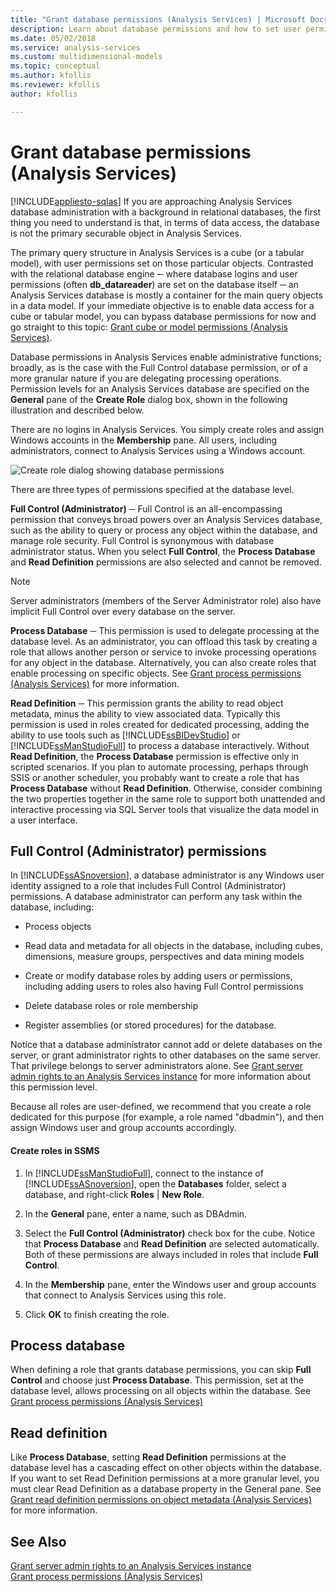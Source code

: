 ```yaml
---
title: "Grant database permissions (Analysis Services) | Microsoft Docs"
description: Learn about database permissions and how to set user permissions on cubes or tabular models in Analysis Services. 
ms.date: 05/02/2018
ms.service: analysis-services
ms.custom: multidimensional-models
ms.topic: conceptual
ms.author: kfollis
ms.reviewer: kfollis
author: kfollis

---
```

# Grant database permissions (Analysis Services)
[!INCLUDE[appliesto-sqlas](../includes/appliesto-sqlas.md)]
  If you are approaching Analysis Services database administration with a background in relational databases, the first thing you need to understand is that, in terms of data access, the database is not the primary securable object in Analysis Services.  
  
 The primary query structure in Analysis Services is a cube (or a tabular model), with user permissions set on those particular objects. Contrasted with the relational database engine ─ where database logins and user permissions (often **db_datareader**) are set on the database itself ─ an Analysis Services database is mostly a container for the main query objects in a data model. If your immediate objective is to enable data access for a cube or tabular model, you can bypass database permissions for now and go straight to this topic: [Grant cube or model permissions &#40;Analysis Services&#41;](../../analysis-services/multidimensional-models/grant-cube-or-model-permissions-analysis-services.md).  
  
 Database permissions in Analysis Services enable administrative functions; broadly, as is the case with the Full Control database permission, or of a more granular nature if you are delegating processing operations. Permission levels for an Analysis Services database are specified on the **General** pane of the **Create Role** dialog box, shown in the following illustration and described below.  
  
 There are no logins in Analysis Services. You simply create roles and assign Windows accounts in the **Membership** pane. All users, including administrators, connect to Analysis Services using a Windows account.  
  
 ![Create role dialog showing database permissions](../../analysis-services/multidimensional-models/media/ssas-permsdbrole.png "Create role dialog showing database permissions")  
  
 There are three types of permissions specified at the database level.  
  
 **Full Control (Administrator)** ─ Full Control is an all-encompassing permission that conveys broad powers over an Analysis Services database, such as the ability to query or process any object within the database, and manage role security. Full Control is synonymous with database administrator status. When you select **Full Control**, the **Process Database** and **Read Definition** permissions are also selected and cannot be removed.  
  
> [!NOTE]  
>  Server administrators (members of the Server Administrator role) also have implicit Full Control over every database on the server.  
  
 **Process Database** ─ This permission is used to delegate processing at the database level. As an administrator, you can offload this task by creating a role that allows another person or service to invoke processing operations for any object in the database. Alternatively, you can also create roles that enable processing on specific objects. See [Grant process permissions &#40;Analysis Services&#41;](../../analysis-services/multidimensional-models/grant-process-permissions-analysis-services.md) for more information.  
  
 **Read Definition** ─ This permission grants the ability to read object metadata, minus the ability to view associated data. Typically this permission is used in roles created for dedicated processing, adding the ability to use tools such as [!INCLUDE[ssBIDevStudio](../includes/ssbidevstudio-md.md)] or [!INCLUDE[ssManStudioFull](../includes/ssmanstudiofull-md.md)] to process a database interactively. Without **Read Definition**, the **Process Database** permission is effective only in scripted scenarios. If you plan to automate processing, perhaps through SSIS or another scheduler, you probably want to create a role that has **Process Database** without **Read Definition**. Otherwise, consider combining the two properties together in the same role to support both unattended and interactive processing via SQL Server tools that visualize the data model in a user interface.  
  
## Full Control (Administrator) permissions  
 In [!INCLUDE[ssASnoversion](../includes/ssasnoversion-md.md)], a database administrator is any Windows user identity assigned to a role that includes Full Control (Administrator) permissions. A database administrator can perform any task within the database, including:  
  
-   Process objects  
  
-   Read data and metadata for all objects in the database, including cubes, dimensions, measure groups, perspectives and data mining models  
  
-   Create or modify database roles by adding users or permissions, including adding users to roles also having Full Control permissions  
  
-   Delete database roles or role membership  
  
-   Register assemblies (or stored procedures) for the database.  
  
 Notice that a database administrator cannot add or delete databases on the server, or grant administrator rights to other databases on the same server. That privilege belongs to server administrators alone. See [Grant server admin rights to an  Analysis Services instance](../../analysis-services/instances/grant-server-admin-rights-to-an-analysis-services-instance.md) for more information about this permission level.  
  
 Because all roles are user-defined, we recommend that you create a role dedicated for this purpose (for example, a role named "dbadmin"), and then assign Windows user and group accounts accordingly.  
  
#### Create roles in SSMS  
  
1.  In [!INCLUDE[ssManStudioFull](../includes/ssmanstudiofull-md.md)], connect to the instance of [!INCLUDE[ssASnoversion](../includes/ssasnoversion-md.md)], open the **Databases** folder, select a database, and right-click **Roles** | **New Role**.  
  
2.  In the **General** pane, enter a name, such as DBAdmin.  
  
3.  Select the **Full Control (Administrator)** check box for the cube. Notice that **Process Database** and **Read Definition** are selected automatically. Both of these permissions are always included in roles that include **Full Control**.  
  
4.  In the **Membership** pane, enter the Windows user and group accounts that connect to Analysis Services using this role.  
  
5.  Click **OK** to finish creating the role.  
  
## Process database  
 When defining a role that grants database permissions, you can skip **Full Control** and choose just **Process Database**. This permission, set at the database level, allows processing on all objects within the database. See [Grant process permissions &#40;Analysis Services&#41;](../../analysis-services/multidimensional-models/grant-process-permissions-analysis-services.md)  
  
## Read definition  
 Like **Process Database**, setting **Read Definition** permissions at the database level has a cascading effect on other objects within the database. If you want to set Read Definition permissions at a more granular level, you must clear Read Definition as a database property in the General pane. See [Grant read definition permissions on object metadata &#40;Analysis Services&#41;](../../analysis-services/multidimensional-models/grant-read-definition-permissions-on-object-metadata-analysis-services.md) for more information.  
  
## See Also  
 [Grant server admin rights to an  Analysis Services instance](../../analysis-services/instances/grant-server-admin-rights-to-an-analysis-services-instance.md)   
 [Grant process permissions &#40;Analysis Services&#41;](../../analysis-services/multidimensional-models/grant-process-permissions-analysis-services.md)  
  
  
